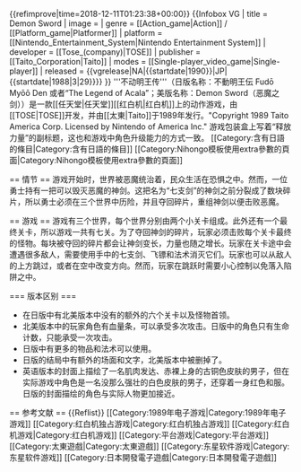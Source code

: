 {{refimprove|time=2018-12-11T01:23:38+00:00}}
{{Infobox VG
| title = Demon Sword
| image = <!-- 檔案不存在 Demon Sword Cover.jpg ，可從英文維基百科取得 -->
| genre = [[Action_game|Action]] / [[Platform_game|Platformer]]
| platform = [[Nintendo_Entertainment_System|Nintendo Entertainment System]]
| developer = [[Tose_(company)|TOSE]]
| publisher = [[Taito_Corporation|Taito]]
| modes = [[Single-player_video_game|Single-player]]
| released = {{vgrelease|NA|{{startdate|1990}}|JP|{{startdate|1988|3|29}}}}
}}
'''不动明王传'''（日版名称：不動明王伝 Fudō Myōō Den 或者“The Legend of Acala”；美版名称：Demon Sword（恶魔之剑））是一款[[任天堂|任天堂]][[红白机|红白机]]上的动作游戏，由[[TOSE|TOSE]]开发，并由[[太東|Taito]]于1989年发行。<ref><!-- 檔案不存在 [[File:Demonswordtitle.png|20x20像素]] ，可從英文維基百科取得 -->"Copyright 1989 Taito America Corp. Licensed by Nintendo of America Inc."</ref> 游戏包装盒上写着“释放力量”的副标题，这也和游戏中角色升级能力的方式一致。
[[Category:含有日語的條目|Category:含有日語的條目]]
[[Category:Nihongo模板使用extra參數的頁面|Category:Nihongo模板使用extra參數的頁面]]

== 情节 ==
游戏开始时，世界被恶魔统治着，民众生活在恐惧之中。然而，一位勇士持有一把可以毁灭恶魔的神剑。这把名为“七支剑”的神剑之前分裂成了数块碎片，所以勇士必须在三个世界中历险，并且夺回碎片，重组神剑以便击败恶魔。

== 游戏 ==
游戏有三个世界，每个世界分别由两个小关卡组成。此外还有一个最终关卡，所以游戏一共有七关。为了夺回神剑的碎片，玩家必须击败每个关卡最终的怪物。每块被夺回的碎片都会让神剑变长，力量也随之增长。玩家在关卡途中会遭遇很多敌人，需要使用手中的七支剑、飞镖和法术消灭它们。玩家也可以从敌人的上方跳过，或者在空中改变方向。然而，玩家在跳跃时需要小心控制以免落入陷阱之中。

=== 版本区别 ===

* 在日版中有北美版本中没有的额外的六个关卡以及怪物首领。
* 北美版本中的玩家角色有血量条，可以承受多次攻击。日版中的角色只有生命计数，只能承受一次攻击。
* 日版中有更多的物品和法术可以使用。
* 日版的结局中有额外的场面和文字，北美版本中被删掉了。
* 英语版本的封面上描绘了一名肌肉发达、赤裸上身的古铜色皮肤的男子，但在实际游戏中角色是一名没那么强壮的白色皮肤的男子，还穿着一身红色和服。日版的封面描绘的角色与实际人物更加接近。

== 参考文献 ==
{{Reflist}}
[[Category:1989年电子游戏|Category:1989年电子游戏]]
[[Category:红白机独占游戏|Category:红白机独占游戏]]
[[Category:红白机游戏|Category:红白机游戏]]
[[Category:平台游戏|Category:平台游戏]]
[[Category:太東遊戲|Category:太東遊戲]]
[[Category:东星软件游戏|Category:东星软件游戏]]
[[Category:日本開發電子遊戲|Category:日本開發電子遊戲]]